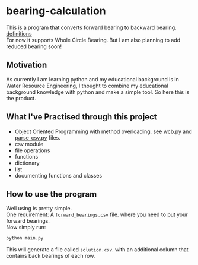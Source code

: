 # bearing-calculation

This is a program that converts forward bearing to backward bearing. [definitions](https://esenotes.com/fore-bearing-back-bearing-declination-angle-of-dip/#:~:text=Bearing%20measured%20from%20one%20station,a%20difference%20of%20180%C2%B0.) <br>
For now it supports Whole Circle Bearing. But I am also planning to add reduced bearing soon!

## Motivation

As currently I am learning python and my educational background is in Water Resource Engineering, I thought to combine my educational background knowledge with python
and make a simple tool. So here this is the product.

## What I've Practised through this project

* Object Oriented Programming with method overloading. see [wcb.py](./wcb.py) and [parse_csv.py](./parse_csv.py) files.
* csv module
* file operations
* functions
* dictionary
* list
* documenting functions and classes

## How to use the program

Well using is pretty simple.<br>
One requirement: A [`forward_bearings.csv`](./forward_bearings.csv) file. where you need to put your forward bearings.<br>
Now simply run:

```bash
python main.py
```
This will generate a file called `solution.csv`. with an additional column that contains back bearings of each row.
